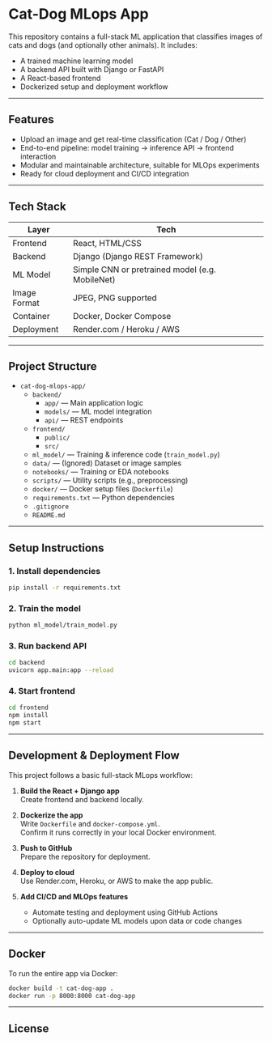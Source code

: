 # Cat-Dog MLops App

This repository contains a full-stack ML application that classifies images of cats and dogs (and optionally other animals). It includes:

- A trained machine learning model  
- A backend API built with Django or FastAPI  
- A React-based frontend  
- Dockerized setup and deployment workflow  

---

## Features

- Upload an image and get real-time classification (Cat / Dog / Other)  
- End-to-end pipeline: model training → inference API → frontend interaction  
- Modular and maintainable architecture, suitable for MLOps experiments  
- Ready for cloud deployment and CI/CD integration  

---

## Tech Stack

| Layer        | Tech                                       |
|--------------|--------------------------------------------|
| Frontend     | React, HTML/CSS                            |
| Backend      | Django (Django REST Framework)             |
| ML Model     | Simple CNN or pretrained model (e.g. MobileNet) |
| Image Format | JPEG, PNG supported                        |
| Container    | Docker, Docker Compose                     |
| Deployment   | Render.com / Heroku / AWS                  |

---

## Project Structure




- `cat-dog-mlops-app/`  
  - `backend/`  
    - `app/` — Main application logic  
    - `models/` — ML model integration  
    - `api/` — REST endpoints  
  - `frontend/`  
    - `public/`  
    - `src/`  
  - `ml_model/` — Training & inference code (`train_model.py`)  
  - `data/` — (Ignored) Dataset or image samples  
  - `notebooks/` — Training or EDA notebooks  
  - `scripts/` — Utility scripts (e.g., preprocessing)  
  - `docker/` — Docker setup files (`Dockerfile`)  
  - `requirements.txt` — Python dependencies  
  - `.gitignore`  
  - `README.md`  

---

## Setup Instructions

### 1. Install dependencies

```bash
pip install -r requirements.txt
```

### 2. Train the model

```bash
python ml_model/train_model.py
```

### 3. Run backend API

```bash
cd backend
uvicorn app.main:app --reload
```

### 4. Start frontend

```bash
cd frontend
npm install
npm start
```

---

## Development & Deployment Flow

This project follows a basic full-stack MLops workflow:

1. **Build the React + Django app**  
   Create frontend and backend locally.

2. **Dockerize the app**  
   Write `Dockerfile` and `docker-compose.yml`.  
   Confirm it runs correctly in your local Docker environment.

3. **Push to GitHub**  
   Prepare the repository for deployment.

4. **Deploy to cloud**  
   Use Render.com, Heroku, or AWS to make the app public.

5. **Add CI/CD and MLOps features**  
   - Automate testing and deployment using GitHub Actions  
   - Optionally auto-update ML models upon data or code changes

---

## Docker

To run the entire app via Docker:

```bash
docker build -t cat-dog-app .
docker run -p 8000:8000 cat-dog-app
```

---

## License